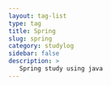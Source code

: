 ```yaml
---
layout: tag-list
type: tag
title: Spring
slug: spring
category: studylog
sidebar: false
description: >
   Spring study using java
---
```

